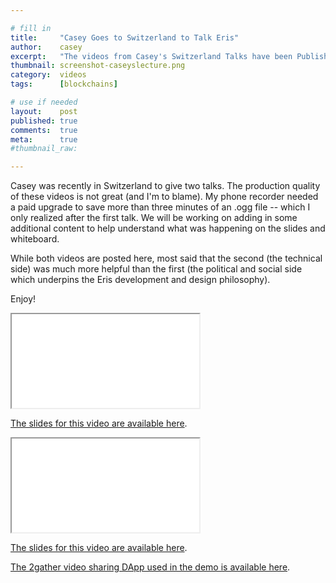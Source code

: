 ```yaml
---

# fill in
title:     "Casey Goes to Switzerland to Talk Eris"
author:    casey
excerpt:   "The videos from Casey's Switzerland Talks have been Published."
thumbnail: screenshot-caseyslecture.png
category:  videos
tags:      [blockchains]

# use if needed
layout:    post
published: true
comments:  true
meta:      true
#thumbnail_raw:

---
```


Casey was recently in Switzerland to give two talks. The production quality of these videos is not great (and I'm to blame). My phone recorder needed a paid upgrade to save more than three minutes of an .ogg file -- which I only realized after the first talk. We will be working on adding in some additional content to help understand what was happening on the slides and whiteboard.

While both videos are posted here, most said that the second (the technical side) was much more helpful than the first (the political and social side which underpins the Eris development and design philosophy).

Enjoy!

<div class="video-wrap">
    <iframe src="//www.youtube.com/embed/z5iTNP3W9Kg?rel=0;modestbranding=1;autohide=1;showinfo=0;controls=1;color=white;theme=dark;" allowfullscreen></iframe>
</div>

[The slides for this video are available here](https://whatis.eris.industries).

<div class="video-wrap">
    <iframe src="//www.youtube.com/embed/XB0pHaghPIg?rel=0;modestbranding=1;autohide=1;showinfo=0;controls=1;color=white;theme=dark;" allowfullscreen></iframe>
</div>

[The slides for this video are available here](https://socscience.eris.industries).

[The 2gather video sharing DApp used in the demo is available here](https://github.com/eris-ltd/2gather).
